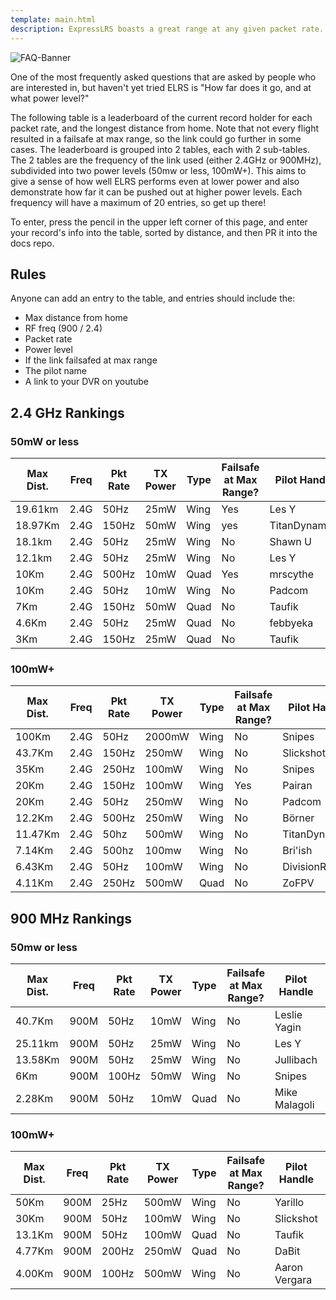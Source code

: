 ```yaml
---
template: main.html
description: ExpressLRS boasts a great range at any given packet rate. Here's what others reached with their aircraft.
---
```


![FAQ-Banner](https://raw.githubusercontent.com/ExpressLRS/ExpressLRS-hardware/master/img/community.png)

One of the most frequently asked questions that are asked by people who are interested in, but haven't yet tried ELRS is "How far does it go, and at what power level?"

The following table is a leaderboard of the current record holder for each packet rate, and the longest distance from home. Note that not every flight resulted in a failsafe at max range, so the link could go further in some cases. The leaderboard is grouped into 2 tables, each with 2 sub-tables. The 2 tables are the frequency of the link used (either 2.4GHz or 900MHz), subdivided into two power levels (50mw or less, 100mW+). This aims to give a sense of how well ELRS performs even at lower power and also demonstrate how far it can be pushed out at higher power levels. Each frequency will have a maximum of 20 entries, so get up there!

To enter, press the pencil in the upper left corner of this page, and enter your record's info into the table, sorted by distance, and then PR it into the docs repo.

## Rules
Anyone can add an entry to the table, and entries should include the:

- Max distance from home
- RF freq (900 / 2.4)
- Packet rate
- Power level
- If the link failsafed at max range
- The pilot name
- A link to your DVR on youtube

## 2.4 GHz Rankings

### 50mW or less
| Max Dist. | Freq | Pkt Rate | TX Power | Type | Failsafe at Max Range? | Pilot Handle | Link to DVR |
| ---- | -------- | -------- | --------- | --------- | ---------------------- | ------------ | ----------- |
| 19.61km | 2.4G | 50Hz | 25mW | Wing | Yes | Les Y | [Link](https://www.youtube.com/watch?v=o8veYwmFl6M)|
| 18.97Km| 2.4G | 150Hz | 50mW | Wing | yes | TitanDynamics | [Link](https://www.youtube.com/watch?v=LPDKBW9XNKM) |
| 18.1km | 2.4G | 50Hz | 25mW | Wing | No | Shawn U | [Link](https://youtu.be/zxnUFy3WBsc) |
| 12.1km | 2.4G | 50Hz | 25mW | Wing | No | Les Y | [Link](https://youtu.be/_RfU0aEost0)|
| 10Km | 2.4G | 500Hz | 10mW | Quad | Yes | mrscythe | [Link](https://youtu.be/IpiPEZrCGtg) |
| 10Km | 2.4G | 50Hz | 10mW |  Wing| No | Padcom | [Link](https://www.youtube.com/watch?v=8Xm_bNlywQA) |
| 7Km | 2.4G | 150Hz | 50mW | Quad | No | Taufik | [Link](https://youtu.be/bUlUGCup48I) |
| 4.6Km | 2.4G | 50Hz | 25mW | Quad | No | febbyeka | [Link](https://www.youtube.com/watch?v=jtiu6GdsKhA) |
| 3Km | 2.4G | 150Hz | 25mW | Quad | No | Taufik | [Link](https://www.youtube.com/watch?v=vG_hxHndXdI&ab_channel=CauSiang) |

### 100mW+
| Max Dist. | Freq | Pkt Rate | TX Power | Type | Failsafe at Max Range? | Pilot Handle | Link to DVR |
| ---- | -------- | -------- | --------- | --------- | ---------------------- | ------------ | ----------- |
| 100Km | 2.4G | 50Hz | 2000mW | Wing | No | Snipes | [Link](https://www.youtube.com/watch?v=IjQYLyvai6s) |
| 43.7Km | 2.4G | 150Hz | 250mW | Wing | No | Slickshot | [Link](https://www.youtube.com/watch?v=Fidq5O3IvZs) |
| 35Km | 2.4G | 250Hz | 100mW | Wing | No | Snipes | [Link](https://youtu.be/dBmTRhgVcyY) |
| 20Km | 2.4G | 150Hz | 100mW | Wing | Yes | Pairan | [Link](https://youtu.be/B9-AItJ9WS0) |
| 20Km | 2.4G | 50Hz | 250mW | Wing | No | Padcom | [Link](https://www.youtube.com/watch?v=Fu0fHgSrOqw) |
| 12.2Km | 2.4G | 500Hz | 250mW | Wing | No | Börner | [Link](https://youtu.be/GUUngM6NcAg) |
| 11.47Km | 2.4G | 50hz | 500mW | Wing | No | TitanDynamics | [Link](https://www.youtube.com/watch?v=LPDKBW9XNKM) |
| 7.14Km | 2.4G | 500hz | 100mw | Wing | No | Bri'ish | [Link](https://youtu.be/FsQiL0LYnaY) |
| 6.43Km | 2.4G | 50Hz | 100mW | Wing | No | DivisionRc | [Link](https://youtu.be/3VAJ14y0ZIY) |
| 4.11Km | 2.4G | 250Hz | 500mW | Quad | No | ZoFPV | [Link](https://www.youtube.com/watch?v=-9eDdm0dm_E) |

## 900 MHz Rankings

### 50mw or less
| Max Dist. | Freq | Pkt Rate | TX Power | Type | Failsafe at Max Range? | Pilot Handle | Link to DVR |
| ---- | -------- | -------- | --------- | --------- | ---------------------- | ------------ | ----------- |
| 40.7Km | 900M | 50Hz | 10mW | Wing | No | Leslie Yagin | [Link](https://www.youtube.com/watch?v=HRqTklpWDIM) |
| 25.11km | 900M | 50Hz | 25mW | Wing | No | Les Y | [Link](https://youtu.be/pJNBWDo2pjU) |
| 13.58Km | 900M | 50Hz | 25mW | Wing | No | Jullibach | [Link](https://youtu.be/gZ8q5DAIrtE) |
| 6Km | 900M | 100Hz | 50mW | Wing | No | Snipes | [Link](https://youtu.be/kN89mINbmQc?t=58) |
| 2.28Km | 900M | 50Hz | 10mW | Quad | No | Mike Malagoli | [Link](https://www.youtube.com/watch?v=qi4OygUAZxA&t=75s) |

### 100mW+
| Max Dist. | Freq | Pkt Rate | TX Power | Type | Failsafe at Max Range? | Pilot Handle | Link to DVR |
| ---- | -------- | -------- | --------- | --------- | ---------------------- | ------------ | ----------- |
| 50Km | 900M | 25Hz | 500mW | Wing | No | Yarillo | [Link](https://youtu.be/EJeTSvX5jrA) |
| 30Km | 900M | 50Hz | 100mW | Wing | No | Slickshot | [Link](https://www.youtube.com/watch?v=PpJuhhFvYpM&t) |
| 13.1Km | 900M | 50Hz | 100mW | Quad | No | Taufik | [Link](https://youtu.be/Thrz9QuZGWE) |
| 4.77Km | 900M | 200Hz | 250mW | Quad | No | DaBit | [Link](https://www.youtube.com/watch?v=k0lY0XwB6Ko) |
| 4.00Km | 900M | 100Hz | 500mW | Wing | No | Aaron Vergara | [Link](https://www.youtube.com/watch?v=o_DbErp85cQ) |
